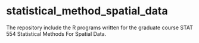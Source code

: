 # statistical_method_spatial_data
The repository include the R programs written for the graduate course STAT 554 Statistical Methods For Spatial Data.
